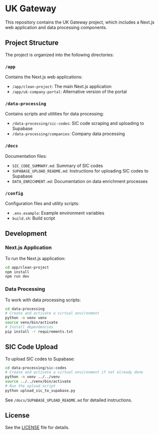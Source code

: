 # UK Gateway

This repository contains the UK Gateway project, which includes a Next.js web application and data processing components.

## Project Structure

The project is organized into the following directories:

### `/app`

Contains the Next.js web applications:

- `/app/clean-project`: The main Next.js application
- `/app/uk-company-portal`: Alternative version of the portal

### `/data-processing`

Contains scripts and utilities for data processing:

- `/data-processing/sic-codes`: SIC code scraping and uploading to Supabase
- `/data-processing/companies`: Company data processing

### `/docs`

Documentation files:

- `SIC_CODE_SUMMARY.md`: Summary of SIC codes
- `SUPABASE_UPLOAD_README.md`: Instructions for uploading SIC codes to Supabase
- `DATA_ENRICHMENT.md`: Documentation on data enrichment processes

### `/config`

Configuration files and utility scripts:

- `.env.example`: Example environment variables
- `build.sh`: Build script

## Development

### Next.js Application

To run the Next.js application:

```bash
cd app/clean-project
npm install
npm run dev
```

### Data Processing

To work with data processing scripts:

```bash
cd data-processing
# Create and activate a virtual environment
python -m venv venv
source venv/bin/activate
# Install dependencies
pip install -r requirements.txt
```

## SIC Code Upload

To upload SIC codes to Supabase:

```bash
cd data-processing/sic-codes
# Create and activate a virtual environment if not already done
python -m venv ../../venv
source ../../venv/bin/activate
# Run the upload script
python upload_sic_to_supabase.py
```

See `/docs/SUPABASE_UPLOAD_README.md` for detailed instructions.

## License

See the [LICENSE](LICENSE) file for details. 